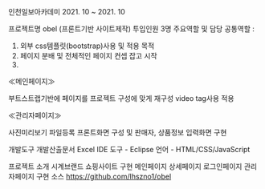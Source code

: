 인천일보아카데미
2021. 10 ~ 2021. 10

프로젝트명 obel
(프론트기반 사이트제작)
투입인원 3명
주요역할 및 담당
공통역할 :
1. 외부 css템플릿(bootstrap)사용 및 적용 목적
2. 페이지 분배 및 전체적인 페이지 컨셉 잡고 시작
3. 
≪메인페이지≫

부트스트랩기반에 페이지를 프로젝트 구성에 맞게 재구성
video tag사용 적용

≪관리자페이지≫

사진미리보기 파일등록 프론트화면 구성 및 판매자, 상품정보 입력화면 구현

개발도구
개발산출문서 Excel
IDE 도구 - Eclipse
언어 - HTML/CSS/JavaScript

프로젝트 소개
시계브랜드 쇼핑사이트 구현
메인페이지 상세페이지 로그인페이지 관리자페이지 구현
소스 https://github.com/lhszno1/obel
